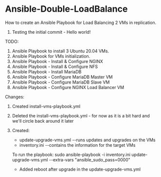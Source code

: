 # Ansible-Double-LoadBalance
How to create an Ansible Playbook for Load Balancing 2 VMs in replication.

1. Testing the initial commit - Hello world!

TODO:

1. Ansible Playbook to install 3 Ubuntu 20.04 VMs.
2. Ansible Playbook for VMs initialization.
3. Ansible Playbook - Install & Configure NGINX
4. Ansible Playbook - Install & Configure NFS
5. Ansible Playbook - Install MariaDB
6. Ansible Playbook - Configure MariaDB Master VM
7. Ansible Playbook - Configure MariaDB Slave VM
8. Ansible Playbook - Configure NGINX Load Balancer VM

Changes:
1. Created install-vms-playbook.yml
2. Deleted the install-vms-playbook.yml - for now as it is a bit hard and we'll circle back around it later
3. Created:
    + update-upgrade-vms.yml --runs updates and upgrades on the VMs
    + inventory.ini --contains the information for the target VMs

    To run the playbook: 
    sudo ansible-playbook -i inventory.ini update-upgrade-vms.yml --extra-vars "ansible_sudo_pass=0000"
    + Added reboot after upgrade in the update-upgrade-vms.yml
    

